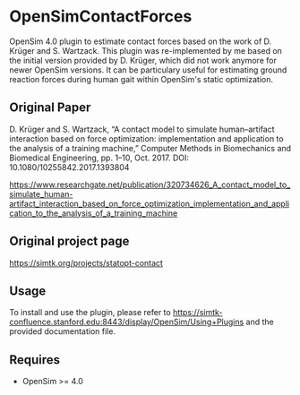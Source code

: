 # OpenSimContactForces
OpenSim 4.0 plugin to estimate contact forces based on the work of D. Krüger and S. Wartzack. 
This plugin was re-implemented by me based on the initial version provided by D. Krüger, which did not work anymore for newer OpenSim versions.
It can be particulary useful for estimating ground reaction forces during human gait within OpenSim's static optimization.

## Original Paper
D. Krüger and S. Wartzack, “A contact model to simulate human–artifact interaction based on force optimization: implementation and application to the analysis of a training machine,” Computer Methods in Biomechanics and Biomedical Engineering, pp. 1–10, Oct. 2017.
DOI: 10.1080/10255842.2017.1393804

https://www.researchgate.net/publication/320734626_A_contact_model_to_simulate_human-artifact_interaction_based_on_force_optimization_implementation_and_application_to_the_analysis_of_a_training_machine

## Original project page
https://simtk.org/projects/statopt-contact

## Usage
To install and use the plugin, please refer to https://simtk-confluence.stanford.edu:8443/display/OpenSim/Using+Plugins and the provided documentation file.

## Requires
- OpenSim >= 4.0
